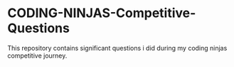 # CODING-NINJAS-Competitive-Questions
This repository contains significant questions i did during my coding ninjas competitive journey.

